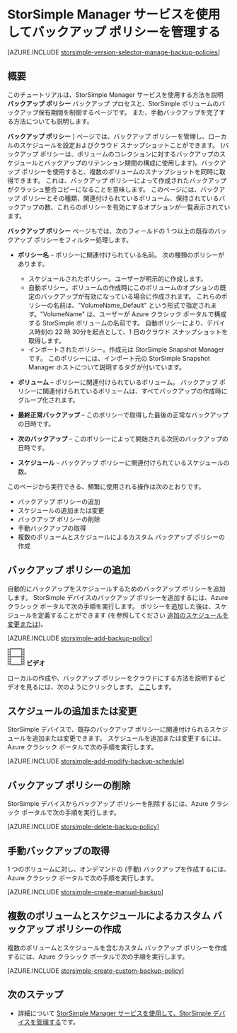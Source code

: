 <properties 
   pageTitle="StorSimple バックアップ ポリシーの管理 | Microsoft Azure"
   description="StorSimple Manager サービスを使用して、手動バックアップ、バックアップのスケジュールを作成して、バックアップのリテンション期間を管理する方法について説明します。"
   services="storsimple"
   documentationCenter="NA"
   authors="SharS"
   manager="carolz"
   editor=""/>
<tags 
   ms.service="storsimple"
   ms.devlang="NA"
   ms.topic="article"
   ms.tgt_pltfrm="NA"
   ms.workload="TBD"
   ms.date="12/14/2015"
   ms.author="v-sharos"/>

# StorSimple Manager サービスを使用してバックアップ ポリシーを管理する

[AZURE.INCLUDE [storsimple-version-selector-manage-backup-policies](../../includes/storsimple-version-selector-manage-backup-policies.md)]

## 概要

このチュートリアルは、StorSimple Manager サービスを使用する方法を説明 **バックアップ ポリシー** バックアップ プロセスと、StorSimple ボリュームのバックアップ保有期間を制御するページです。 また、手動バックアップを完了する方法についても説明します。

 **バックアップ ポリシー** ] ページでは、バックアップ ポリシーを管理し、ローカルのスケジュールを設定およびクラウド スナップショットことができます。 (バックアップ ポリシーは、ボリュームのコレクションに対するバックアップのスケジュールとバックアップのリテンション期間の構成に使用します)。バックアップ ポリシーを使用すると、複数のボリュームのスナップショットを同時に取得できます。 これは、バックアップ ポリシーによって作成されたバックアップがクラッシュ整合コピーになることを意味します。 このページには、バックアップ ポリシーとその種類、関連付けられているボリューム、保持されているバックアップの数、これらのポリシーを有効にするオプションが一覧表示されています。

 **バックアップ ポリシー** ページもでは、次のフィールドの 1 つ以上の既存のバックアップ ポリシーをフィルター処理します。

- **ポリシー名** – ポリシーに関連付けられている名前。 次の種類のポリシーがあります。

   - スケジュールされたポリシー。ユーザーが明示的に作成します。
   - 自動ポリシー。ボリュームの作成時にこのボリュームのオプションの既定のバックアップが有効になっている場合に作成されます。 これらのポリシーの名前は、"VolumeName_Default" という形式で指定されます。"VolumeName" は、ユーザーが Azure クラシック ポータルで構成する StorSimple ボリュームの名前です。 自動ポリシーにより、デバイス時刻の 22 時 30分を起点として、1 日のクラウド スナップショットを取得します。
   - インポートされたポリシー。作成元は StorSimple Snapshot Manager です。 このポリシーには、インポート元の StorSimple Snapshot Manager ホストについて説明するタグが付いています。

- **ボリューム** – ポリシーに関連付けられているボリューム。 バックアップ ポリシーに関連付けられているボリュームは、すべてバックアップの作成時にグループ化されます。

- **最終正常バックアップ** – このポリシーで取得した最後の正常なバックアップの日時です。

- **次のバックアップ** – このポリシーによって開始される次回のバックアップの日時です。

- **スケジュール** – バックアップ ポリシーに関連付けられているスケジュールの数。

このページから実行できる、頻繁に使用される操作は次のとおりです。

- バックアップ ポリシーの追加 
- スケジュールの追加または変更 
- バックアップ ポリシーの削除 
- 手動バックアップの取得 
- 複数のボリュームとスケジュールによるカスタム バックアップ ポリシーの作成 

## バックアップ ポリシーの追加

自動的にバックアップをスケジュールするためのバックアップ ポリシーを追加します。 StorSimple デバイスのバックアップ ポリシーを追加するには、Azure クラシック ポータルで次の手順を実行します。 ポリシーを追加した後は、スケジュールを定義することができます (を参照してください [追加のスケジュールを変更または](#add-or-modify-a-schedule))。

[AZURE.INCLUDE [storsimple-add-backup-policy](../../includes/storsimple-add-backup-policy.md)]

![使用可能なビデオ](./media/storsimple-manage-backup-policies/Video_icon.png) **ビデオ**

ローカルの作成や、バックアップ ポリシーをクラウドにする方法を説明するビデオを見るには、次のようにクリックします。 [ここ](http://azure.microsoft.com/documentation/videos/create-storsimple-backup-policies/)します。


## スケジュールの追加または変更

StorSimple デバイスで、既存のバックアップ ポリシーに関連付けられるスケジュールを追加または変更できます。 スケジュールを追加または変更するには、Azure クラシック ポータルで次の手順を実行します。

[AZURE.INCLUDE [storsimple-add-modify-backup-schedule](../../includes/storsimple-add-modify-backup-schedule.md)]

## バックアップ ポリシーの削除

StorSimple デバイスからバックアップ ポリシーを削除するには、Azure クラシック ポータルで次の手順を実行します。

[AZURE.INCLUDE [storsimple-delete-backup-policy](../../includes/storsimple-delete-backup-policy.md)]


## 手動バックアップの取得

1 つのボリュームに対し、オンデマンドの (手動) バックアップを作成するには、Azure クラシック ポータルで次の手順を実行します。

[AZURE.INCLUDE [storsimple-create-manual-backup](../../includes/storsimple-create-manual-backup.md)]

## 複数のボリュームとスケジュールによるカスタム バックアップ ポリシーの作成

複数のボリュームとスケジュールを含むカスタム バックアップ ポリシーを作成するには、Azure クラシック ポータルで次の手順を実行します。

[AZURE.INCLUDE [storsimple-create-custom-backup-policy](../../includes/storsimple-create-custom-backup-policy.md)]


## 次のステップ

- 詳細について [StorSimple Manager サービスを使用して、StorSimple デバイスを管理する](storsimple-manager-service-administration.md)です。
